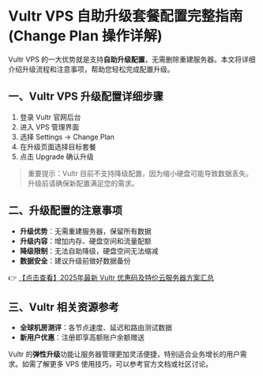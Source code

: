 # Vultr VPS 自助升级套餐配置完整指南 (Change Plan 操作详解)

Vultr VPS 的一大优势就是支持**自助升级配置**，无需删除重建服务器。本文将详细介绍升级流程和注意事项，帮助您轻松完成配置升级。

## 一、Vultr VPS 升级配置详细步骤

1. 登录 Vultr 官网后台
2. 进入 VPS 管理界面
3. 选择 Settings -> Change Plan
4. 在升级页面选择目标套餐
5. 点击 Upgrade 确认升级

> 重要提示：Vultr 目前不支持降级配置，因为缩小硬盘可能导致数据丢失。升级前请确保新配置满足您的需求。

## 二、升级配置的注意事项

- **升级优势**：无需重建服务器，保留所有数据
- **升级内容**：增加内存、硬盘空间和流量配额
- **降级限制**：无法自助降级，硬盘空间无法缩减
- **数据安全**：建议升级前做好数据备份

👉 [【点击查看】2025年最新 Vultr 优惠码及特价云服务器方案汇总](https://bit.ly/VuLtr)

## 三、Vultr 相关资源参考

- **全球机房测评**：各节点速度、延迟和路由测试数据
- **新用户优惠**：注册即享高额账户余额赠送

Vultr 的**弹性升级**功能让服务器管理更加灵活便捷，特别适合业务增长的用户需求。如需了解更多 VPS 使用技巧，可以参考官方文档或社区讨论。